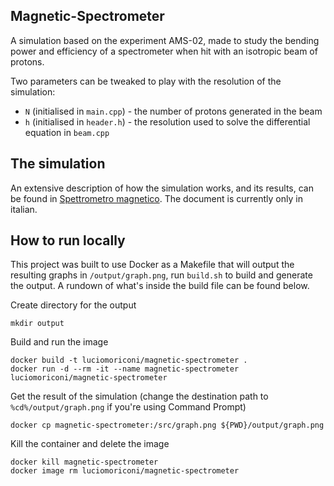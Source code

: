 ## Magnetic-Spectrometer 
A simulation based on the experiment AMS-02, made to study the bending power and efficiency of a spectrometer when hit with an isotropic beam of protons.

Two parameters can be tweaked to play with the resolution of the simulation:
- `N` (initialised in `main.cpp`) - the number of protons generated in the beam
- `h` (initialised in `header.h`) - the resolution used to solve the differential equation in `beam.cpp`

## The simulation

An extensive description of how the simulation works, and its results, can be found in [Spettrometro magnetico](Spettrometro_magnetico.pdf). The document is currently only in italian.

## How to run locally
This project was built to use Docker as a Makefile that will output the resulting graphs in `/output/graph.png`, run `build.sh` to build and generate the output. A rundown of what's inside the build file can be found below.

Create directory for the output
```
mkdir output
```
Build and run the image
```
docker build -t luciomoriconi/magnetic-spectrometer .
docker run -d --rm -it --name magnetic-spectrometer luciomoriconi/magnetic-spectrometer
```
Get the result of the simulation (change the destination path to `%cd%/output/graph.png` if you're using Command Prompt)
```
docker cp magnetic-spectrometer:/src/graph.png ${PWD}/output/graph.png
```
Kill the container and delete the image
```
docker kill magnetic-spectrometer
docker image rm luciomoriconi/magnetic-spectrometer
```
